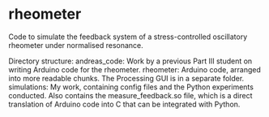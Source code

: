 # rheometer
Code to simulate the feedback system of a stress-controlled oscillatory
rheometer under normalised resonance.

Directory structure:
andreas_code: Work by a previous Part III student on writing Arduino code
for the rheometer.
rheometer: Arduino code, arranged into more readable chunks. The Processing
GUI is in a separate folder.
simulations: My work, containing config files and the Python experiments
conducted. Also contains the measure_feedback.so file, which is a direct
translation of Arduino code into C that can be integrated with Python.

